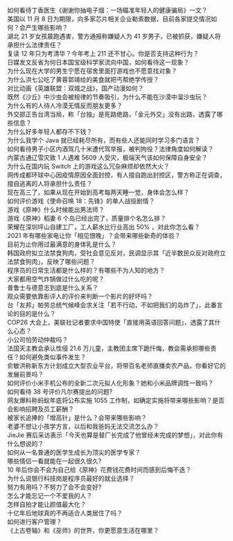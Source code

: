 如何看待丁香医生《谢谢你抽电子烟：一场瞄准年轻人的健康骗局》一文？  
美国以 11 月 8 日为期限，向多家芯片相关企业勒索数据，目前各家提交情况如何？会产生哪些影响？  
湖北 21 岁女孩晨跑遇害，警方通报称嫌疑人为 41 岁男子，已被抓获，嫌疑人将承担什么法律责任？  
复读 12 年只为考清华？今年考上 211 还不甘心。你是否支持这种行为？  
日媒发文反省为何日本国宝级科学家流向中国，如何看待这一现象？  
为什么现在大学的男生宁愿在宿舍里面打游戏也不愿意找对象？  
为什么洪七公吃了黄蓉郭靖给的美食就把丐帮绝学传授？  
对比动画《英雄联盟：双城之战》，国产动漫如何？  
既然《沙丘》中沙虫会被规律的节奏吸引，为什么不能在沙漠中溜沙虫玩？  
为什么有的人待人冷漠无情反而朋友更多？  
外交部正告台湾当局，称「台独」是死路绝路，「金元外交」没有出路，透露了哪些信息？  
为什么好多年轻人都存不下钱？  
为什么我学个 Java 就已经耗尽所有，而有些人还能同时学习多门语言？  
如何看待男子小区内酒驾几十米遭代驾举报，被判拘役？法律角度如何解读？  
内蒙古通辽雪灾致 1 人遇难 5609 人受灾，极端天气该如何保障自身安全？  
为什么在国内玩 Switch 上的游戏这么冗杂麻烦却依然大火？  
网传成都环球中心因疫情原因全面封控，有人擅自跑出封控区，警方称正在调查，擅自逃离的人将承担什么责任？  
现在高三了，如果从现在开始到高考每两天睡一觉，身体会怎么样？  
如何评价游戏《使命召唤 18：先锋》的单人战役剧情？  
游戏《原神》什么时候能出男法师？  
游戏《原神》稻妻 6 个岛已经出完了，质量排个名怎么排？  
荣耀在深圳坪山自建工厂，工人薪水比行业高出 50% ，对此你怎么看？  
2021 年有哪些家电让你「相见恨晚」？会带来哪些新奇的体验？  
目前为止你用过最满意的身体乳是什么？  
韩国政府拟立法禁食狗肉，受社会意见反对，民调显示其「近半数民众反对政府立法禁食狗肉」，反映了哪些问题？  
程序员的日常生活都是什么样的？有哪些不为人知的地方？  
大家都用空气炸锅做过什么吃的呢？  
普鲁士与德意志到底是什么关系？  
观众需要依靠影评人的评价来判断一个影片的好坏吗？  
台「友邦」帕劳总统气候峰会求关注「若不行动，不如把我们的岛炸了」，此番言论的目的是什么？  
COP26 大会上，美联社记者要求中国特使「直接用英语回答问题」，透露了其什么心态？  
小公司怕劳动仲裁吗？  
法国天主教会承认性侵 21.6 万儿童，主教团主席下跪忏悔，教会需承担哪些责任？如何避免类似事件发生？  
俞敏洪称新东方计划成立大型农业平台，将带百名老师直播卖农产品，你看好它的发展前景吗？  
如何评价小米手机公布的全新二次元拟人化形象？她和小米品牌调性一致吗？  
如何看待 38 号评价凡尔赛提出的问题?  
网友爆料称蚂蚁年底将公布实施 1055 工作制，如确定实施将带来哪些影响？是否会影响招聘及员工薪酬？  
被家长追捧的「增高针」是什么？会带来哪些影响？  
老婆不想让小孩学方言，以后和我爸妈无法交流怎么办？  
JieJie 赛后采访表示「今天也算是替厂长完成了他曾经未完成的梦想」，对此你有什么想说的？  
如何从一名普通的医学生成长为顶尖的医学专家？  
哪些情侣一看就能在一起很久很久?  
10 年后你会不会为自己给《原神》花费钱花费时间而感到后悔不迭？  
为什么说银行科技岗是程序员最好的就业选择？  
努力有用吗？不努力了会不会变好?  
怎么才能忘记一个不爱我的人？  
怎样自拍才能让颜值最大化？  
十亿年后地球真的不再适合人类居住了吗？  
如何进行客户管理？  
《上古卷轴》和《巫师》的世界，你更愿意生活在哪里？  
